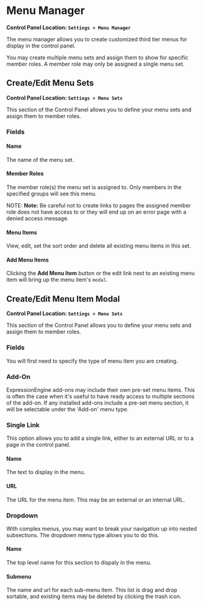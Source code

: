 <!--
    This source file is part of the open source project
    ExpressionEngine User Guide (https://github.com/ExpressionEngine/ExpressionEngine-User-Guide)

    @link      https://expressionengine.com/
    @copyright Copyright (c) 2003-2020, Packet Tide, LLC (https://packettide.com)
    @license   https://expressionengine.com/license Licensed under Apache License, Version 2.0
-->

# Menu Manager

**Control Panel Location: `Settings > Menu Manager`**

The menu manager allows you to create customized third tier menus for display in the control panel.

You may create multiple menu sets and assign them to show for specific member roles. A member role may only be assigned a single menu set.

## Create/Edit Menu Sets

**Control Panel Location: `Settings > Menu Sets`**

This section of the Control Panel allows you to define your menu sets and assign them to member roles.

### Fields

#### Name

The name of the menu set.

#### Member Roles

The member role(s) the menu set is assigned to. Only members in the specified groups will see this menu.

NOTE: **Note:** Be careful not to create links to pages the assigned member role does not have access to or they will end up on an error page with a denied access message.

#### Menu Items

View, edit, set the sort order and delete all existing menu items in this set.

#### Add Menu Items

Clicking the **Add Menu Item** button or the edit link next to an existing menu item will bring up the menu item's `modal`.

## Create/Edit Menu Item Modal

**Control Panel Location: `Settings > Menu Sets`**

This section of the Control Panel allows you to define your menu sets and assign them to member roles.

### Fields

You will first need to specify the type of menu item you are creating.

### Add-On

ExpressionEngine add-ons may include their own pre-set menu items. This is often the case when it's useful to have ready access to multiple sections of the add-on. If any installed add-ons include a pre-set menu section, it will be selectable under the 'Add-on' menu type.

### Single Link

This option allows you to add a single link, either to an external URL or to a page in the control panel.

#### Name

The text to display in the menu.

#### URL

The URL for the menu item. This may be an external or an internal URL.

### Dropdown

With complex menus, you may want to break your navigation up into nested subsections. The dropdown menu type allows you to do this.

#### Name

The top level name for this section to dispaly in the menu.

#### Submenu

The name and url for each sub-menu item. This list is drag and drop sortable, and existing items may be deleted by clicking the trash icon.
